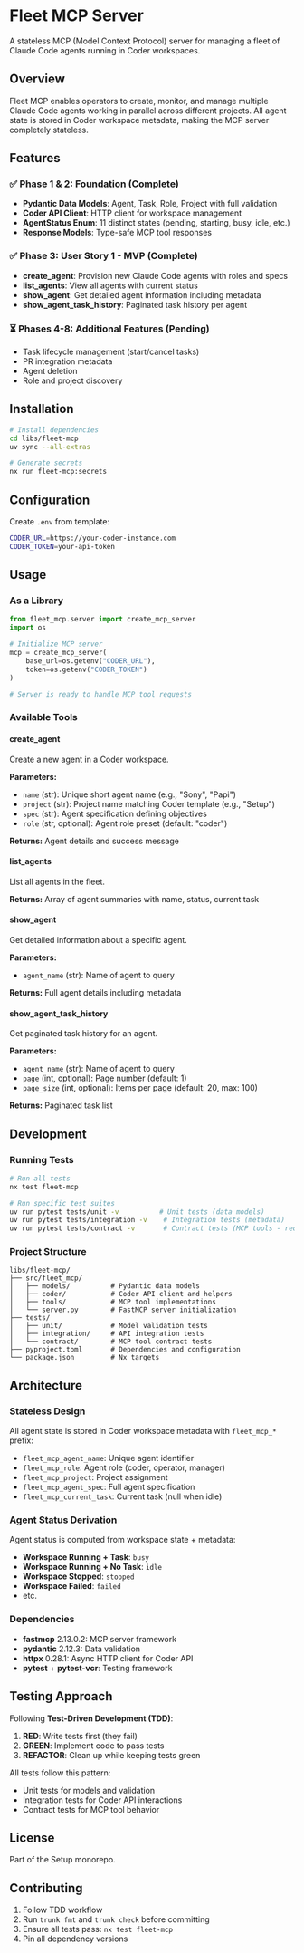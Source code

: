 # Fleet MCP Server

A stateless MCP (Model Context Protocol) server for managing a fleet of Claude Code agents running in Coder workspaces.

## Overview

Fleet MCP enables operators to create, monitor, and manage multiple Claude Code agents working in parallel across different projects. All agent state is stored in Coder workspace metadata, making the MCP server completely stateless.

## Features

### ✅ Phase 1 & 2: Foundation (Complete)
- **Pydantic Data Models**: Agent, Task, Role, Project with full validation
- **Coder API Client**: HTTP client for workspace management
- **AgentStatus Enum**: 11 distinct states (pending, starting, busy, idle, etc.)
- **Response Models**: Type-safe MCP tool responses

### ✅ Phase 3: User Story 1 - MVP (Complete)
- **create_agent**: Provision new Claude Code agents with roles and specs
- **list_agents**: View all agents with current status
- **show_agent**: Get detailed agent information including metadata
- **show_agent_task_history**: Paginated task history per agent

### ⏳ Phases 4-8: Additional Features (Pending)
- Task lifecycle management (start/cancel tasks)
- PR integration metadata
- Agent deletion
- Role and project discovery

## Installation

```bash
# Install dependencies
cd libs/fleet-mcp
uv sync --all-extras

# Generate secrets
nx run fleet-mcp:secrets
```

## Configuration

Create `.env` from template:
```bash
CODER_URL=https://your-coder-instance.com
CODER_TOKEN=your-api-token
```

## Usage

### As a Library

```python
from fleet_mcp.server import create_mcp_server
import os

# Initialize MCP server
mcp = create_mcp_server(
    base_url=os.getenv("CODER_URL"),
    token=os.getenv("CODER_TOKEN")
)

# Server is ready to handle MCP tool requests
```

### Available Tools

#### create_agent
Create a new agent in a Coder workspace.

**Parameters:**
- `name` (str): Unique short agent name (e.g., "Sony", "Papi")
- `project` (str): Project name matching Coder template (e.g., "Setup")
- `spec` (str): Agent specification defining objectives
- `role` (str, optional): Agent role preset (default: "coder")

**Returns:** Agent details and success message

#### list_agents
List all agents in the fleet.

**Returns:** Array of agent summaries with name, status, current task

#### show_agent
Get detailed information about a specific agent.

**Parameters:**
- `agent_name` (str): Name of agent to query

**Returns:** Full agent details including metadata

#### show_agent_task_history
Get paginated task history for an agent.

**Parameters:**
- `agent_name` (str): Name of agent to query
- `page` (int, optional): Page number (default: 1)
- `page_size` (int, optional): Items per page (default: 20, max: 100)

**Returns:** Paginated task list

## Development

### Running Tests

```bash
# Run all tests
nx test fleet-mcp

# Run specific test suites
uv run pytest tests/unit -v          # Unit tests (data models)
uv run pytest tests/integration -v    # Integration tests (metadata)
uv run pytest tests/contract -v       # Contract tests (MCP tools - requires VCR cassettes)
```

### Project Structure

```
libs/fleet-mcp/
├── src/fleet_mcp/
│   ├── models/          # Pydantic data models
│   ├── coder/           # Coder API client and helpers
│   ├── tools/           # MCP tool implementations
│   └── server.py        # FastMCP server initialization
├── tests/
│   ├── unit/            # Model validation tests
│   ├── integration/     # API integration tests
│   └── contract/        # MCP tool contract tests
├── pyproject.toml       # Dependencies and configuration
└── package.json         # Nx targets
```

## Architecture

### Stateless Design
All agent state is stored in Coder workspace metadata with `fleet_mcp_*` prefix:
- `fleet_mcp_agent_name`: Unique agent identifier
- `fleet_mcp_role`: Agent role (coder, operator, manager)
- `fleet_mcp_project`: Project assignment
- `fleet_mcp_agent_spec`: Full agent specification
- `fleet_mcp_current_task`: Current task (null when idle)

### Agent Status Derivation
Agent status is computed from workspace state + metadata:
- **Workspace Running + Task**: `busy`
- **Workspace Running + No Task**: `idle`
- **Workspace Stopped**: `stopped`
- **Workspace Failed**: `failed`
- etc.

### Dependencies
- **fastmcp** 2.13.0.2: MCP server framework
- **pydantic** 2.12.3: Data validation
- **httpx** 0.28.1: Async HTTP client for Coder API
- **pytest** + **pytest-vcr**: Testing framework

## Testing Approach

Following **Test-Driven Development (TDD)**:
1. **RED**: Write tests first (they fail)
2. **GREEN**: Implement code to pass tests
3. **REFACTOR**: Clean up while keeping tests green

All tests follow this pattern:
- Unit tests for models and validation
- Integration tests for Coder API interactions
- Contract tests for MCP tool behavior

## License

Part of the Setup monorepo.

## Contributing

1. Follow TDD workflow
2. Run `trunk fmt` and `trunk check` before committing
3. Ensure all tests pass: `nx test fleet-mcp`
4. Pin all dependency versions
